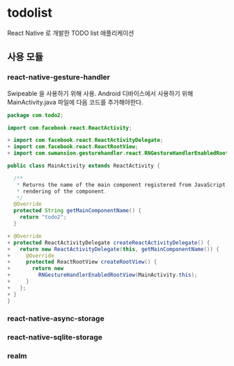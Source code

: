 # todolist
React Native 로 개발한 TODO list 애플리케이션

## 사용 모듈
### react-native-gesture-handler
Swipeable 을 사용하기 위해 사용. Android 디바이스에서 사용하기 위해 MainActivity.java 파일에 다음 코드를 추가해야한다.
```java
package com.todo2;

import com.facebook.react.ReactActivity;

+ import com.facebook.react.ReactActivityDelegate;
+ import com.facebook.react.ReactRootView;
+ import com.swmansion.gesturehandler.react.RNGestureHandlerEnabledRootView;

public class MainActivity extends ReactActivity {

  /**
   * Returns the name of the main component registered from JavaScript. This is used to schedule
   * rendering of the component.
   */
  @Override
  protected String getMainComponentName() {
    return "todo2";
  }

+ @Override
+ protected ReactActivityDelegate createReactActivityDelegate() {
+   return new ReactActivityDelegate(this, getMainComponentName()) {
+     @Override
+     protected ReactRootView createRootView() {
+       return new
+         RNGestureHandlerEnabledRootView(MainActivity.this);
+     }
+   };
+ }
}

```


### react-native-async-storage

### react-native-sqlite-storage

### realm
